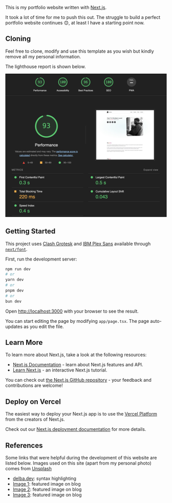 This is my portfolio website written with [Next.js](https://nextjs.org/).

It took a lot of time for me to push this out. The struggle to build a perfect portfolio website continues 😊, at least I have a starting point now.

<!-- This is a [Next.js](https://nextjs.org/) project bootstrapped with [`create-next-app`](https://github.com/vercel/next.js/tree/canary/packages/create-next-app). -->

## Cloning

Feel free to clone, modify and use this template as you wish but kindly remove all my personal information.

The lighthouse report is shown below.

<img src="public/img/lighthouse.png" alt="DB2ERD">

## Getting Started

This project uses [Clash Grotesk](https://www.fontshare.com/fonts/clash-grotesk) and [IBM Plex Sans](https://fonts.google.com/specimen/IBM+Plex+Sans?query=ibm+plex+sans&sort=date) available through [`next/font`](https://nextjs.org/docs/basic-features/font-optimization).

First, run the development server:

```bash
npm run dev
# or
yarn dev
# or
pnpm dev
# or
bun dev
```

Open [http://localhost:3000](http://localhost:3000) with your browser to see the result.

You can start editing the page by modifying `app/page.tsx`. The page auto-updates as you edit the file.

<!-- This project uses [`next/font`](https://nextjs.org/docs/basic-features/font-optimization) to automatically optimize and load Inter, a custom Google Font. -->

## Learn More

To learn more about Next.js, take a look at the following resources:

- [Next.js Documentation](https://nextjs.org/docs) - learn about Next.js features and API.
- [Learn Next.js](https://nextjs.org/learn) - an interactive Next.js tutorial.

You can check out [the Next.js GitHub repository](https://github.com/vercel/next.js/) - your feedback and contributions are welcome!

## Deploy on Vercel

The easiest way to deploy your Next.js app is to use the [Vercel Platform](https://vercel.com/new?utm_medium=default-template&filter=next.js&utm_source=create-next-app&utm_campaign=create-next-app-readme) from the creators of Next.js.

Check out our [Next.js deployment documentation](https://nextjs.org/docs/deployment) for more details.


## References
Some links that were helpful during the development of this website are listed below. Images used on this site (apart from my personal photo) comes from [Unsplash](https://unsplash.com)

- [delba.dev](https://delba.dev/blog/next-blog-build-time-syntax-highlighting): syntax highlighting
- [Image 1](https://unsplash.com/photos/a-blue-and-white-wall-with-a-pattern-on-it-YtEob7T5CwU): featured image on blog
- [Image 2](https://unsplash.com/photos/orange-pink-and-teal-illustration-Tk0B3Dfkf_4): featured image on blog
- [Image 3](https://unsplash.com/photos/a-painting-of-a-multicolored-pattern-with-a-white-background-chcyjyRQV74): featured image on blog